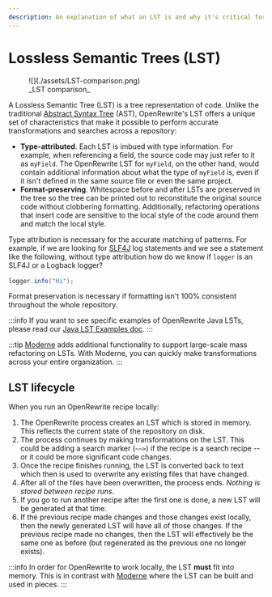 ```yaml
---
description: An explanation of what an LST is and why it's critical for large-scale automatic refactoring.
---
```


# Lossless Semantic Trees (LST)

<figure>
  ![](./assets/LST-comparison.png)
  <figcaption>_LST comparison_</figcaption>
</figure>

A Lossless Semantic Tree (LST) is a tree representation of code. Unlike the traditional [Abstract Syntax Tree](https://en.wikipedia.org/wiki/Abstract\_syntax\_tree) (AST), OpenRewrite's LST offers a unique set of characteristics that make it possible to perform accurate transformations and searches across a repository:

* **Type-attributed**. Each LST is imbued with type information. For example, when referencing a field, the source code may just refer to it as `myField`. The OpenRewrite LST for `myField`, on the other hand, would contain additional information about what the type of `myField` is, even if it isn't defined in the same source file or even the same project.
* **Format-preserving**. Whitespace before and after LSTs are preserved in the tree so the tree can be printed out to reconstitute the original source code without clobbering formatting. Additionally, refactoring operations that insert code are sensitive to the local style of the code around them and match the local style.

Type attribution is necessary for the accurate matching of patterns. For example, if we are looking for [SLF4J](http://www.slf4j.org/) log statements and we see a statement like the following, without type attribution how do we know if `logger` is an SLF4J or a Logback logger?

```java
logger.info("Hi");
```

Format preservation is necessary if formatting isn't 100% consistent throughout the whole repository.

:::info
If you want to see specific examples of OpenRewrite Java LSTs, please read our [Java LST Examples doc](lst-examples.md).&#x20;
:::


:::tip
[Moderne](https://docs.moderne.io/) adds additional functionality to support large-scale mass refactoring on LSTs. With Moderne, you can quickly make transformations across your entire organization.
:::

## LST lifecycle

When you run an OpenRewrite recipe locally:

1. The OpenRewrite process creates an LST which is stored in memory. This reflects the current state of the repository on disk.
2. The process continues by making transformations on the LST. This could be adding a search marker (`~~>`) if the recipe is a search recipe -- or it could be more significant code changes.
3. Once the recipe finishes running, the LST is converted back to text which then is used to overwrite any existing files that have changed.
4. After all of the files have been overwritten, the process ends. _Nothing is stored between recipe runs_. 
5. If you go to run another recipe after the first one is done, a new LST will be generated at that time.
6. If the previous recipe made changes and those changes exist locally, then the newly generated LST will have all of those changes. If the previous recipe made no changes, then the LST will effectively be the same one as before (but regenerated as the previous one no longer exists).

:::info
In order for OpenRewrite to work locally, the LST **must** fit into memory. This is in contrast with [Moderne](https://docs.moderne.io/) where the LST can be built and used in pieces.
:::
